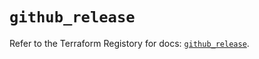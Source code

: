 # `github_release`

Refer to the Terraform Registory for docs: [`github_release`](https://www.terraform.io/docs/providers/github/r/release).
